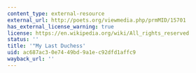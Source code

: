 ```yaml
---
content_type: external-resource
external_url: http://poets.org/viewmedia.php/prmMID/15701
has_external_license_warning: true
license: https://en.wikipedia.org/wiki/All_rights_reserved
status: ''
title: '"My Last Duchess'
uid: ac687ac3-0e74-49bd-9a1e-c92dfd1affc9
wayback_url: ''
---
```

